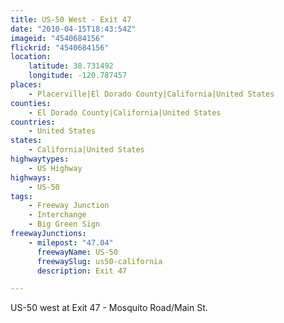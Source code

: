 ```yaml
---
title: US-50 West - Exit 47
date: "2010-04-15T18:43:54Z"
imageid: "4540684156"
flickrid: "4540684156"
location:
    latitude: 38.731492
    longitude: -120.787457
places:
    - Placerville|El Dorado County|California|United States
counties:
    - El Dorado County|California|United States
countries:
    - United States
states:
    - California|United States
highwaytypes:
    - US Highway
highways:
    - US-50
tags:
    - Freeway Junction
    - Interchange
    - Big Green Sign
freewayJunctions:
    - milepost: "47.04"
      freewayName: US-50
      freewaySlug: us50-california
      description: Exit 47

---
```

US-50 west at Exit 47 - Mosquito Road/Main St.
